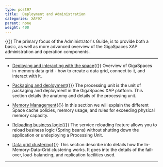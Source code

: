 ```yaml
---
type: post97
title:  Deployment and Administration
categories: XAP97
parent: none
weight: 400
---
```


{{<wbr>}}
The primary focus of the Administrator's Guide, is to provide both a basic, as well as more advanced overview of the GigaSpaces XAP administration and operation components.

<hr/>



- [Deploying and interacting with the space](./deploying-and-interacting-with-the-space.html){{<wbr>}}
Overview of GigaSpaces in-memory data grid - how to create a data grid, connect to it, and interact with it.

- [Packaging and deployment](./packaging-and-deployment.html){{<wbr>}}
The processing unit is the unit of packaging and deployment in the GigaSpaces XAP platform. This section details the anatomy and details of the processing unit.

- [Memory Management](./memory-management-overview.html){{<wbr>}}
In this section we will explain the different Space cache policies, memory usage, and rules for exceeding physical memory capacity.

- [Reloading business logic](./reloading-business-logic.html){{<wbr>}}
The service reloading feature allows you to reload business logic (Spring beans) without shutting down the application or undeploying a Processing Unit.

- [Data grid clustering](./data-grid-clustering.html){{<wbr>}}
This section describe into details how the In-Memory-Data-Grid clustering works. It goes into the details of the fail-over, load-balancing, and replication facilities used.




<hr/>

